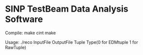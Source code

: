 # SINP TestBeam Data Analysis Software

Compile:
	make cint
	make

Usage:
	./reco InputFile   OutputFile  Tuple Type(0 for EDMtuple 1 for RawTuple)

